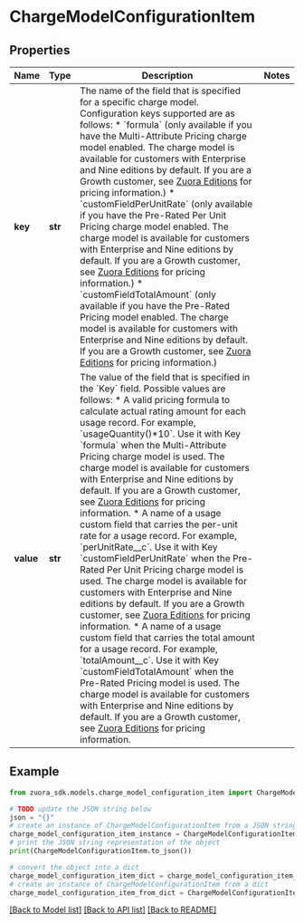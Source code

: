# ChargeModelConfigurationItem


## Properties

Name | Type | Description | Notes
------------ | ------------- | ------------- | -------------
**key** | **str** | The name of the field that is specified for a specific charge model.  Configuration keys supported are as follows:  * &#x60;formula&#x60; (only available if you have the Multi-Attribute Pricing charge model enabled. The charge model is available for customers with Enterprise and Nine editions by default. If you are a Growth customer, see [Zuora Editions](https://knowledgecenter.zuora.com/BB_Introducing_Z_Business/C_Zuora_Editions) for pricing information.) * &#x60;customFieldPerUnitRate&#x60; (only available if you have the Pre-Rated Per Unit Pricing charge model enabled. The charge model is available for customers with Enterprise and Nine editions by default. If you are a Growth customer, see [Zuora Editions](https://knowledgecenter.zuora.com/BB_Introducing_Z_Business/C_Zuora_Editions) for pricing information.) * &#x60;customFieldTotalAmount&#x60; (only available if you have the Pre-Rated Pricing model enabled. The charge model is available for customers with Enterprise and Nine editions by default. If you are a Growth customer, see [Zuora Editions](https://knowledgecenter.zuora.com/BB_Introducing_Z_Business/C_Zuora_Editions) for pricing information.)  | 
**value** | **str** | The value of the field that is specified in the &#x60;Key&#x60; field.  Possible values are follows:  * A valid pricing formula to calculate actual rating amount for each usage record. For example, &#x60;usageQuantity()*10&#x60;. Use it with Key &#x60;formula&#x60; when the Multi-Attribute Pricing charge model is used. The charge model is available for customers with Enterprise and Nine editions by default. If you are a Growth customer, see [Zuora Editions](https://knowledgecenter.zuora.com/BB_Introducing_Z_Business/C_Zuora_Editions) for pricing information. * A name of a usage custom field that carries the per-unit rate for a usage record. For example, &#x60;perUnitRate__c&#x60;. Use it with Key &#x60;customFieldPerUnitRate&#x60; when the Pre-Rated Per Unit Pricing charge model is used. The charge model is available for customers with Enterprise and Nine editions by default. If you are a Growth customer, see [Zuora Editions](https://knowledgecenter.zuora.com/BB_Introducing_Z_Business/C_Zuora_Editions) for pricing information. * A name of a usage custom field that carries the total amount for a usage record. For example, &#x60;totalAmount__c&#x60;. Use it with Key &#x60;customFieldTotalAmount&#x60; when the Pre-Rated Pricing model is used. The charge model is available for customers with Enterprise and Nine editions by default. If you are a Growth customer, see [Zuora Editions](https://knowledgecenter.zuora.com/BB_Introducing_Z_Business/C_Zuora_Editions) for pricing information.  | 

## Example

```python
from zuora_sdk.models.charge_model_configuration_item import ChargeModelConfigurationItem

# TODO update the JSON string below
json = "{}"
# create an instance of ChargeModelConfigurationItem from a JSON string
charge_model_configuration_item_instance = ChargeModelConfigurationItem.from_json(json)
# print the JSON string representation of the object
print(ChargeModelConfigurationItem.to_json())

# convert the object into a dict
charge_model_configuration_item_dict = charge_model_configuration_item_instance.to_dict()
# create an instance of ChargeModelConfigurationItem from a dict
charge_model_configuration_item_from_dict = ChargeModelConfigurationItem.from_dict(charge_model_configuration_item_dict)
```
[[Back to Model list]](../README.md#documentation-for-models) [[Back to API list]](../README.md#documentation-for-api-endpoints) [[Back to README]](../README.md)


